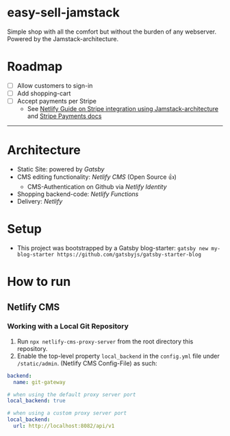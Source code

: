 # easy-sell-jamstack
Simple shop with all the comfort but without the burden of any webserver. Powered by the Jamstack-architecture.

# Roadmap
- [ ] Allow customers to sign-in
- [ ] Add shopping-cart
- [ ] Accept payments per Stripe
  * See [Netlify Guide on Stripe integration using Jamstack-architecture](https://www.netlify.com/blog/2020/04/13/learn-how-to-accept-money-on-jamstack-sites-in-38-minutes/) and [Stripe Payments docs](https://stripe.com/docs/payments/accept-a-payment#web)
---

# Architecture
* Static Site: powered by *Gatsby*
* CMS editing functionality: *Netlify CMS* (Open Source :thumbsup:)
    * CMS-Authentication on Github via *Netlify Identity*
* Shopping backend-code: *Netlify Functions*
* Delivery: *Netlify*

# Setup
* This project was bootstrapped by a Gatsby blog-starter: `gatsby new my-blog-starter https://github.com/gatsbyjs/gatsby-starter-blog`

# How to run
## Netlify CMS
### Working with a Local Git Repository
1. Run `npx netlify-cms-proxy-server` from the root directory this repository.
2. Enable the top-level property `local_backend` in the `config.yml` file under `/static/admin`. (Netlify CMS Config-File) as such:
``` yaml
backend:
  name: git-gateway

# when using the default proxy server port
local_backend: true

# when using a custom proxy server port
local_backend:
  url: http://localhost:8082/api/v1
```
